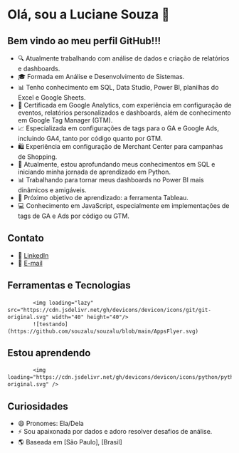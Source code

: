 # Olá, sou a Luciane Souza 👋

## Bem vindo ao meu perfil GitHub!!!

- 🔍 Atualmente trabalhando com análise de dados e criação de relatórios e dashboards.
- 🎓 Formada em Análise e Desenvolvimento de Sistemas.
- 📊 Tenho conhecimento em SQL, Data Studio, Power BI, planilhas do Excel e Google Sheets.
- 🚀 Certificada em Google Analytics, com experiência em configuração de eventos, relatórios personalizados e dashboards, além de conhecimento em Google Tag Manager (GTM).
- 📈 Especializada em configurações de tags para o GA e Google Ads, incluindo GA4, tanto por código quanto por GTM.
- 🛍️ Experiência em configuração de Merchant Center para campanhas de Shopping.
- 🌱 Atualmente, estou aprofundando meus conhecimentos em SQL e iniciando minha jornada de aprendizado em Python.
- 📊 Trabalhando para tornar meus dashboards no Power BI mais dinâmicos e amigáveis.
- 📖 Próximo objetivo de aprendizado: a ferramenta Tableau.
- 💻 Conhecimento em JavaScript, especialmente em implementações de tags de GA e Ads por código ou GTM.

## Contato

- 🔗 [LinkedIn](https://www.linkedin.com/in/luciane-souza-24abbb14b/)
- 📧 [E-mail](lucianesouzalu1@gmail.com)

## Ferramentas e Tecnologias

            <img loading="lazy" src="https://cdn.jsdelivr.net/gh/devicons/devicon/icons/git/git-original.svg" width="40" height="40"/>
            ![testando](https://github.com/souzalu/souzalu/blob/main/AppsFlyer.svg)


          

## Estou aprendendo

            <img loading="https://cdn.jsdelivr.net/gh/devicons/devicon/icons/python/python-original.svg" />
          

## Curiosidades

- 😄 Pronomes: Ela/Dela
- ⚡ Sou apaixonada por dados e adoro resolver desafios de análise.
- 🌎 Baseada em [São Paulo], [Brasil]

